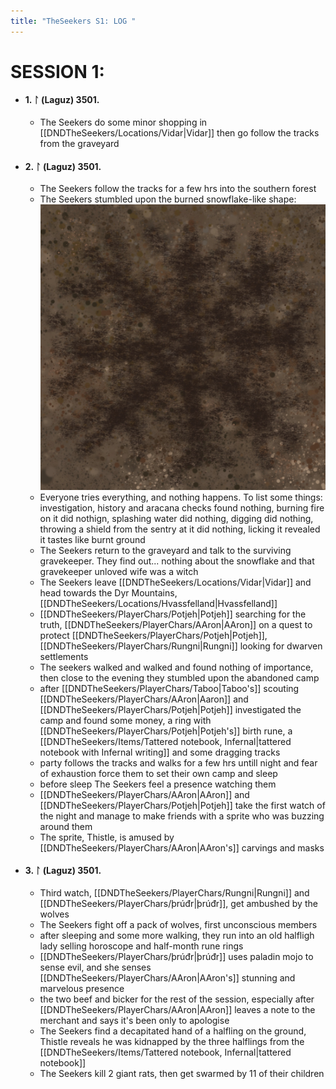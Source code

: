 ```yaml
---
title: "TheSeekers S1: LOG "
---
```


# SESSION 1:

- #### 1. ᛚ (Laguz) 3501.
	- The Seekers do some minor shopping in [[DNDTheSeekers/Locations/Vidar|Vidar]] then go follow the tracks from the graveyard

- #### 2. ᛚ (Laguz) 3501.
	- The Seekers follow the tracks for a few hrs into the southern forest 
	- The Seekers stumbled upon the burned snowflake-like shape: 
		![ ](DNDTheSeekers/images/burnedmagicsnowlake.png)
	- Everyone tries everything, and nothing happens. To list some things: investigation, history and aracana checks found nothing, burning fire on it did nothign, splashing water did nothing, digging did nothing, throwing a shield from the sentry at it did nothing, licking it revealed it tastes like burnt ground 
	- The Seekers return to the graveyard and talk to the surviving gravekeeper. They find out... nothing about the snowflake and that gravekeeper unloved wife was a witch
	- The Seekers leave [[DNDTheSeekers/Locations/Vidar|Vidar]] and head towards the Dyr Mountains, [[DNDTheSeekers/Locations/Hvassfelland|Hvassfelland]]
	- [[DNDTheSeekers/PlayerChars/Potjeh|Potjeh]] searching for the truth, [[DNDTheSeekers/PlayerChars/AAron|AAron]] on a quest to protect [[DNDTheSeekers/PlayerChars/Potjeh|Potjeh]], [[DNDTheSeekers/PlayerChars/Rungni|Rungni]] looking for dwarven settlements
	- The seekers walked and walked and found nothing of importance, then close to the evening they stumbled upon the abandoned camp
	- after [[DNDTheSeekers/PlayerChars/Taboo|Taboo's]] scouting [[DNDTheSeekers/PlayerChars/AAron|Aaron]] and [[DNDTheSeekers/PlayerChars/Potjeh|Potjeh]] investigated the camp and found some money, a ring with [[DNDTheSeekers/PlayerChars/Potjeh|Potjeh's]] birth rune, a [[DNDTheSeekers/Items/Tattered notebook, Infernal|tattered notebook with Infernal writing]] and some dragging tracks
	- party follows the tracks and walks for a few hrs untill night and fear of exhaustion force them to set their own camp and sleep
	- before sleep The Seekers feel a presence watching them
	- [[DNDTheSeekers/PlayerChars/AAron|AAron]] and [[DNDTheSeekers/PlayerChars/Potjeh|Potjeh]] take the first watch of the night and manage to make friends with a sprite who was buzzing around them
	- The sprite, Thistle, is amused by [[DNDTheSeekers/PlayerChars/AAron|AAron's]] carvings and masks
	
- #### 3. ᛚ (Laguz) 3501.
	- Third watch, [[DNDTheSeekers/PlayerChars/Rungni|Rungni]] and [[DNDTheSeekers/PlayerChars/þrúđr|þrúđr]], get ambushed by the wolves
	- The Seekers fight off a pack of wolves, first unconscious members
	- after sleeping and some more walking, they run into an old halfligh lady selling horoscope and half-month rune rings
	- [[DNDTheSeekers/PlayerChars/þrúđr|þrúđr]] uses paladin mojo to sense evil, and she senses [[DNDTheSeekers/PlayerChars/AAron|AAron's]] stunning and marvelous presence
	- the two beef and bicker for the rest of the session, especially after [[DNDTheSeekers/PlayerChars/AAron|AAron]] leaves a note to the merchant and says it's been only to apologise
	- The Seekers find a decapitated hand of a halfling on the ground, Thistle reveals he was kidnapped by the three halflings from the [[DNDTheSeekers/Items/Tattered notebook, Infernal|tattered notebook]]
	- The Seekers kill 2 giant rats, then get swarmed by 11 of their children